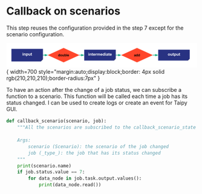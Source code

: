 # Callback on scenarios

This step reuses the configuration provided in the step 7 except for the scenario configuration.

![](config_09.svg){ width=700 style="margin:auto;display:block;border: 4px solid rgb(210,210,210);border-radius:7px" }

To have an action after the change of a job status, we can subscribe a function to a scenario. This function will be called each time a job has its status changed. I can be used to create logs or create an event for Taipy GUI.
```python
def callback_scenario(scenario, job):
    """All the scenarios are subscribed to the callback_scenario_state function. It means whenever a job is done, it is called.

    Args:
        scenario (Scenario): the scenario of the job changed
        job (_type_): the job that has its status changed
    """
    print(scenario.name)
    if job.status.value == 7:
        for data_node in job.task.output.values():
            print(data_node.read())

```
